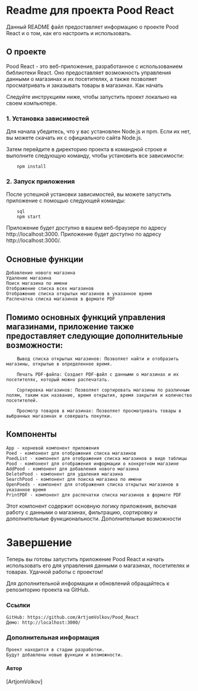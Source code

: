 # Readme для проекта Pood React

Данный README файл предоставляет информацию о проекте Pood React и о том, как его настроить и использовать.

## О проекте

Pood React - это веб-приложение, разработанное с использованием библиотеки React. Оно предоставляет возможность управления данными о магазинах и их посетителях, а также позволяет просматривать и заказывать товары в магазинах.
Как начать

Следуйте инструкциям ниже, чтобы запустить проект локально на своем компьютере.
### 1. Установка зависимостей

Для начала убедитесь, что у вас установлен Node.js и npm. Если их нет, вы можете скачать их с официального сайта Node.js.

Затем перейдите в директорию проекта в командной строке и выполните следующую команду, чтобы установить все зависимости:

        npm install

### 2. Запуск приложения

После успешной установки зависимостей, вы можете запустить приложение с помощью следующей команды:

        sql
        npm start

Приложение будет доступно в вашем веб-браузере по адресу http://localhost:3000.
Приложение будет доступно по адресу http://localhost:3000/.

## Основные функции

    Добавление нового магазина
    Удаление магазина
    Поиск магазина по имени
    Отображение списка всех магазинов
    Отображение списка открытых магазинов в указанное время
    Распечатка списка магазинов в формате PDF


## Помимо основных функций управления магазинами, приложение также предоставляет следующие дополнительные возможности:

        Вывод списка открытых магазинов: Позволяет найти и отобразить магазины, открытые в определенное время.

        Печать PDF-файла: Создает PDF-файл с данными о магазинах и их посетителях, который можно распечатать.

        Сортировка магазинов: Позволяет сортировать магазины по различным полям, таким как название, время открытия, время закрытия и количество посетителей.

        Просмотр товаров в магазинах: Позволяет просматривать товары в выбранных магазинах и совершать покупки.

## Компоненты

    App - корневой компонент приложения
    Poed - компонент для отображения списка магазинов
    PoedList - компонент для отображения списка магазинов в виде таблицы
    Pood - компонент для отображения информации о конкретном магазине
    AddPood - компонент для добавления нового магазина
    DeletePood - компонент для удаления магазина
    SearchPood - компонент для поиска магазина по имени
    OpenPoeds - компонент для отображения списка открытых магазинов в указанное время
    PrintPDF - компонент для распечатки списка магазинов в формате PDF


Этот компонент содержит основную логику приложения, включая работу с данными о магазинах, фильтрацию, сортировку и дополнительные функциональности.
Дополнительные возможности

# Завершение

Теперь вы готовы запустить приложение Pood React и начать использовать его для управления данными о магазинах, посетителях и товарах. Удачной работы с проектом!

Для дополнительной информации и обновлений обращайтесь к репозиторию проекта на GitHub.

### Ссылки

    GitHub: https://github.com/ArtjomVolkov/Pood_React
    Демо: http://localhost:3000/

### Дополнительная информация

    Проект находится в стадии разработки.
    Будут добавлены новые функции и возможности.

#### Автор

[ArtjomVolkov]

